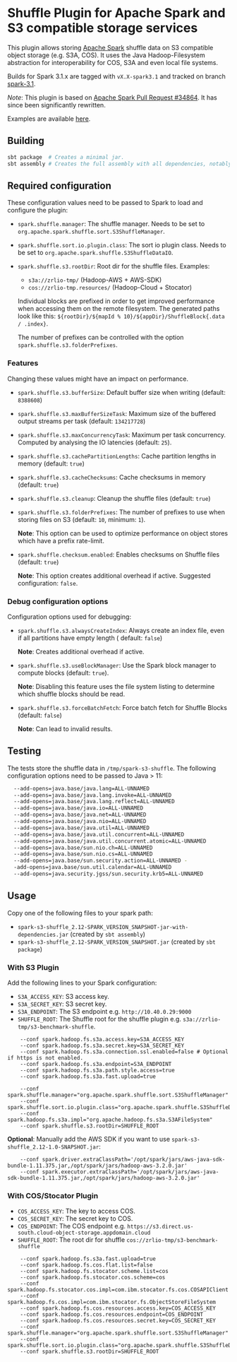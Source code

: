 # Shuffle Plugin for Apache Spark and S3 compatible storage services

This plugin allows storing [Apache Spark](https://spark.apache.org/) shuffle data on S3 compatible object storage (e.g.
S3A, COS). It uses the Java Hadoop-Filesystem abstraction for interoperability for COS, S3A and even local file systems.

Builds for Spark 3.1.x are tagged with `vX.X-spark3.1` and tracked on
branch [spark-3.1](https://github.com/IBM/spark-s3-shuffle/tree/spark-3.1).

*Note*: This plugin is based on [Apache Spark Pull Request #34864](https://github.com/apache/spark/pull/34864/files). It
has since been significantly rewritten.

Examples are available [here](./examples).

## Building

```bash
sbt package  # Creates a minimal jar.
sbt assembly # Creates the full assembly with all dependencies, notably hadoop cloud.
 ```

## Required configuration

These configuration values need to be passed to Spark to load and configure the plugin:

- `spark.shuffle.manager`: The shuffle manager. Needs to be set to `org.apache.spark.shuffle.sort.S3ShuffleManager`.
- `spark.shuffle.sort.io.plugin.class`: The sort io plugin class. Needs to be set to
  `org.apache.spark.shuffle.S3ShuffleDataIO`.
- `spark.shuffle.s3.rootDir`: Root dir for the shuffle files. Examples:
    - `s3a://zrlio-tmp/` (Hadoop-AWS + AWS-SDK)
    - `cos://zrlio-tmp.resources/` (Hadoop-Cloud + Stocator)

  Individual blocks are prefixed in order to get improved performance when accessing them on the remote filesystem.
  The generated paths look like this: `${rootDir}/${mapId % 10}/${appDir}/ShuffleBlock{.data / .index}`.

  The number of prefixes can be controlled with the option `spark.shuffle.s3.folderPrefixes`.

### Features

Changing these values might have an impact on performance.

- `spark.shuffle.s3.bufferSize`: Default buffer size when writing (default: `8388608`)
- `spark.shuffle.s3.maxBufferSizeTask`: Maximum size of the buffered output streams per task (default: `134217728`)
- `spark.shuffle.s3.maxConcurrencyTask`: Maximum per task concurrency. Computed by analysing the IO latencies (default: `25`).
- `spark.shuffle.s3.cachePartitionLengths`: Cache partition lengths in memory (default: `true`)
- `spark.shuffle.s3.cacheChecksums`: Cache checksums in memory (default: `true`)
- `spark.shuffle.s3.cleanup`: Cleanup the shuffle files (default: `true`)
- `spark.shuffle.s3.folderPrefixes`: The number of prefixes to use when storing files on S3
  (default: `10`, minimum: `1`).

  **Note**: This option can be used to optimize performance on object stores which have a prefix rate-limit.
- `spark.shuffle.checksum.enabled`: Enables checksums on Shuffle files (default: `true`)

  **Note**: This option creates additional overhead if active. Suggested configuration: `false`.


### Debug configuration options

Configuration options used for debugging:

- `spark.shuffle.s3.alwaysCreateIndex`: Always create an index file, even if all partitions have empty length (
  default: `false`)

  **Note**: Creates additional overhead if active.

- `spark.shuffle.s3.useBlockManager`: Use the Spark block manager to compute blocks (default: `true`).

  **Note**: Disabling this feature uses the file system listing to determine which shuffle blocks should be read.

- `spark.shuffle.s3.forceBatchFetch`: Force batch fetch for Shuffle Blocks (default: `false`)

  **Note**: Can lead to invalid results.

## Testing

The tests store the shuffle data in `/tmp/spark-s3-shuffle`. The following configuration options need to be passed
to Java > 11:

```bash
  --add-opens=java.base/java.lang=ALL-UNNAMED
  --add-opens=java.base/java.lang.invoke=ALL-UNNAMED
  --add-opens=java.base/java.lang.reflect=ALL-UNNAMED
  --add-opens=java.base/java.io=ALL-UNNAMED
  --add-opens=java.base/java.net=ALL-UNNAMED
  --add-opens=java.base/java.nio=ALL-UNNAMED
  --add-opens=java.base/java.util=ALL-UNNAMED 
  --add-opens=java.base/java.util.concurrent=ALL-UNNAMED 
  --add-opens=java.base/java.util.concurrent.atomic=ALL-UNNAMED 
  --add-opens=java.base/sun.nio.ch=ALL-UNNAMED 
  --add-opens=java.base/sun.nio.cs=ALL-UNNAMED 
  --add-opens=java.base/sun.security.action=ALL-UNNAMED -
  -add-opens=java.base/sun.util.calendar=ALL-UNNAMED 
  --add-opens=java.security.jgss/sun.security.krb5=ALL-UNNAMED 
```

## Usage

Copy one of the following files to your spark path:

- `spark-s3-shuffle_2.12-SPARK_VERSION_SNAPSHOT-jar-with-dependencies.jar` (created by `sbt assembly`)
- `spark-s3-shuffle_2.12-SPARK_VERSION_SNAPSHOT.jar` (created by `sbt package`)

### With S3 Plugin

Add the following lines to your Spark configuration:

- `S3A_ACCESS_KEY`: S3 access key.
- `S3A_SECRET_KEY`: S3 secret key.
- `S3A_ENDPOINT`: The S3 endpoint e.g. `http://10.40.0.29:9000`
- `SHUFFLE_ROOT`: The Shuffle root for the shuffle plugin e.g. `s3a://zrlio-tmp/s3-benchmark-shuffle`.

```
    --conf spark.hadoop.fs.s3a.access.key=S3A_ACCESS_KEY
    --conf spark.hadoop.fs.s3a.secret.key=S3A_SECRET_KEY
    --conf spark.hadoop.fs.s3a.connection.ssl.enabled=false # Optional if https is not enabled.
    --conf spark.hadoop.fs.s3a.endpoint=S3A_ENDPOINT
    --conf spark.hadoop.fs.s3a.path.style.access=true
    --conf spark.hadoop.fs.s3a.fast.upload=true
    
    --conf spark.shuffle.manager="org.apache.spark.shuffle.sort.S3ShuffleManager"
    --conf spark.shuffle.sort.io.plugin.class="org.apache.spark.shuffle.S3ShuffleDataIO"
    --conf spark.hadoop.fs.s3a.impl="org.apache.hadoop.fs.s3a.S3AFileSystem"
    --conf spark.shuffle.s3.rootDir=SHUFFLE_ROOT
```

**Optional**: Manually add the AWS SDK if you want to use `spark-s3-shuffle_2.12-1.0-SNAPSHOT.jar`:

```
    --conf spark.driver.extraClassPath='/opt/spark/jars/aws-java-sdk-bundle-1.11.375.jar,/opt/spark/jars/hadoop-aws-3.2.0.jar'
    --conf spark.executor.extraClassPath='/opt/spark/jars/aws-java-sdk-bundle-1.11.375.jar,/opt/spark/jars/hadoop-aws-3.2.0.jar'
```

### With COS/Stocator Plugin

- `COS_ACCESS_KEY`: The key to access COS.
- `COS_SECRET_KEY`: The secret key to COS.
- `COS_ENDPOINT`: The COS endpoint e.g. `https://s3.direct.us-south.cloud-object-storage.appdomain.cloud`
- `SHUFFLE_ROOT`: The root dir for shuffle `cos://zrlio-tmp/s3-benchmark-shuffle`

```
    --conf spark.hadoop.fs.s3a.fast.upload=true
    --conf spark.hadoop.fs.cos.flat.list=false
    --conf spark.hadoop.fs.stocator.scheme.list=cos
    --conf spark.hadoop.fs.stocator.cos.scheme=cos
    --conf spark.hadoop.fs.stocator.cos.impl=com.ibm.stocator.fs.cos.COSAPIClient
    --conf spark.hadoop.fs.cos.impl=com.ibm.stocator.fs.ObjectStoreFileSystem
    --conf spark.hadoop.fs.cos.resources.access.key=COS_ACCESS_KEY
    --conf spark.hadoop.fs.cos.resources.endpoint=COS_ENDPOINT
    --conf spark.hadoop.fs.cos.resources.secret.key=COS_SECRET_KEY
    --conf spark.shuffle.manager="org.apache.spark.shuffle.sort.S3ShuffleManager"
    --conf spark.shuffle.sort.io.plugin.class="org.apache.spark.shuffle.S3ShuffleDataIO"
    --conf spark.shuffle.s3.rootDir=SHUFFLE_ROOT
```
